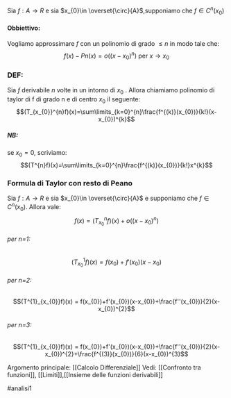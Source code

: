 Sia $f:A \to R$ e sia $x_{0}\in \overset{\circ}{A}$,supponiamo che $f \in C^{n}(x_{0})$ 

#### Obbiettivo:
Vogliamo approssimare $f$ con un polinomio di grado $\le n$ in modo tale che:$$f(x)-Pn(x)=o((x-x_{0})^{n}) \text{ per } x\to x_{0}$$
### DEF:
Sia $f$ derivabile $n$ volte in un intorno di $x_{0}$ .
Allora chiamiamo polinomio di taylor di f di grado n e di centro $x_{0}$ il seguente:$$(T_{x_{0}}^{n}f)(x)=\sum\limits_{k=0}^{n}\frac{f^{(k)}(x_{0})}{k!}(x-x_{0})^{k}$$
##### NB:
se $x_{0}=0$, scriviamo:$$(T^{n}f)(x)=\sum\limits_{k=0}^{n}\frac{f^{(k)}(x_{0})}{k!}x^{k}$$


### Formula di Taylor con resto di Peano
Sia $f:A \to R$ e sia $x_{0}\in \overset{\circ}{A}$ e supponiamo che $f\in C^{n}(x_{0})$.
Allora vale:$$f(x) = (T^{n}_{x_{0}}f)(x)+o((x-x_{0})^{n})$$
###### per n=1:
$$(T^{1}_{x_{0}}f)(x) = f(x_{0})+f'(x_{0})(x-x_{0})$$
###### per n=2:
$$(T^{1}_{x_{0}}f)(x) = f(x_{0})+f'(x_{0})(x-x_{0})+\frac{f''(x_{0})}{2}(x-x_{0})^{2}$$

###### per n=3:
$$(T^{1}_{x_{0}}f)(x) = f(x_{0})+f'(x_{0})(x-x_{0})+\frac{f''(x_{0})}{2}(x-x_{0})^{2}+\frac{f^{(3)}(x_{0})}{6}(x-x_{0})^{3}$$


Argomento principale: [[Calcolo Differenziale]]
Vedi: [[Confronto tra funzioni]], [[Limiti]],[[Insieme delle funzioni derivabili]]

#analisi1
